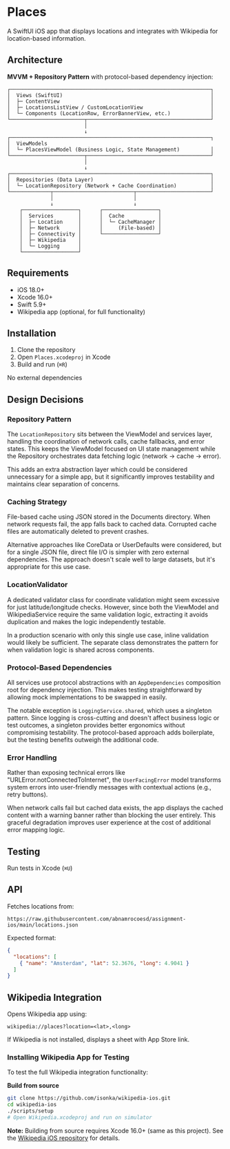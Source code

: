 # Places

A SwiftUI iOS app that displays locations and integrates with Wikipedia for location-based information.

## Architecture

**MVVM + Repository Pattern** with protocol-based dependency injection:

```
┌─────────────────────────────────────────────────────────────────┐
│  Views (SwiftUI)                                                │
│  ├─ ContentView                                                 │
│  ├─ LocationsListView / CustomLocationView                      │
│  └─ Components (LocationRow, ErrorBannerView, etc.)             │
└────────────────────────┬────────────────────────────────────────┘
                         │
                         ↓
┌─────────────────────────────────────────────────────────────────┐
│  ViewModels
│  └─ PlacesViewModel (Business Logic, State Management)          │
└────────────────────────┬────────────────────────────────────────┘
                         │
                         ↓
┌─────────────────────────────────────────────────────────────────┐
│  Repositories (Data Layer)                                      │
│  └─ LocationRepository (Network + Cache Coordination)           │
└─────────────┬──────────────────────────┬────────────────────────┘
              │                          │
              ↓                          ↓
    ┌──────────────────┐      ┌──────────────────┐
    │  Services        │      │  Cache           │
    │  ├─ Location     │      │  └─ CacheManager │
    │  ├─ Network      │      │     (File-based) │
    │  ├─ Connectivity │      └──────────────────┘
    │  ├─ Wikipedia    │
    │  └─ Logging      │
    └──────────────────┘

```

## Requirements

- iOS 18.0+
- Xcode 16.0+
- Swift 5.9+
- Wikipedia app (optional, for full functionality)

## Installation

1. Clone the repository
2. Open `Places.xcodeproj` in Xcode
3. Build and run (`⌘R`)

No external dependencies

## Design Decisions

### Repository Pattern
The `LocationRepository` sits between the ViewModel and services layer, handling the coordination of network calls, cache fallbacks, and error states. This keeps the ViewModel focused on UI state management while the Repository orchestrates data fetching logic (network → cache → error).

This adds an extra abstraction layer which could be considered unnecessary for a simple app, but it significantly improves testability and maintains clear separation of concerns.


### Caching Strategy
File-based cache using JSON stored in the Documents directory. When network requests fail, the app falls back to cached data. Corrupted cache files are automatically deleted to prevent crashes.

Alternative approaches like CoreData or UserDefaults were considered, but for a single JSON file, direct file I/O is simpler with zero external dependencies. The approach doesn't scale well to large datasets, but it's appropriate for this use case.

### LocationValidator
A dedicated validator class for coordinate validation might seem excessive for just latitude/longitude checks. However, since both the ViewModel and WikipediaService require the same validation logic, extracting it avoids duplication and makes the logic independently testable.

In a production scenario with only this single use case, inline validation would likely be sufficient. The separate class demonstrates the pattern for when validation logic is shared across components.

### Protocol-Based Dependencies
All services use protocol abstractions with an `AppDependencies` composition root for dependency injection. This makes testing straightforward by allowing mock implementations to be swapped in easily.

The notable exception is `LoggingService.shared`, which uses a singleton pattern. Since logging is cross-cutting and doesn't affect business logic or test outcomes, a singleton provides better ergonomics without compromising testability. The protocol-based approach adds boilerplate, but the testing benefits outweigh the additional code.

### Error Handling
Rather than exposing technical errors like "URLError.notConnectedToInternet", the `UserFacingError` model transforms system errors into user-friendly messages with contextual actions (e.g., retry buttons).

When network calls fail but cached data exists, the app displays the cached content with a warning banner rather than blocking the user entirely. This graceful degradation improves user experience at the cost of additional error mapping logic.

## Testing

Run tests in Xcode (`⌘U`)

## API

Fetches locations from:
```
https://raw.githubusercontent.com/abnamrocoesd/assignment-ios/main/locations.json
```

Expected format:
```json
{
  "locations": [
    { "name": "Amsterdam", "lat": 52.3676, "long": 4.9041 }
  ]
}
```

## Wikipedia Integration

Opens Wikipedia app using:
```
wikipedia://places?location=<lat>,<long>
```

If Wikipedia is not installed, displays a sheet with App Store link.

### Installing Wikipedia App for Testing

To test the full Wikipedia integration functionality:

**Build from source**
   ```bash
   git clone https://github.com/isonka/wikipedia-ios.git
   cd wikipedia-ios
   ./scripts/setup
   # Open Wikipedia.xcodeproj and run on simulator
   ```

**Note:** Building from source requires Xcode 16.0+ (same as this project). See the [Wikipedia iOS repository](https://github.com/wikimedia/wikipedia-ios) for details.

